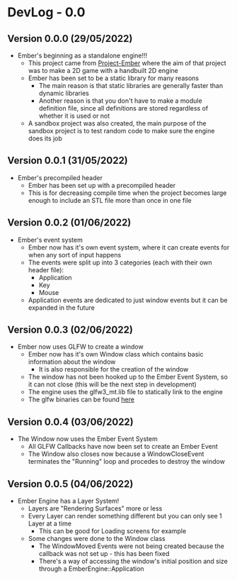 # DevLog - 0.0

## Version 0.0.0 (29/05/2022)
- Ember's beginning as a standalone engine!!!
    - This project came from [Project-Ember](https://github.com/RottenThunder/Project-Ember) where the aim of that project was to make a 2D game with a handbuilt 2D engine
    - Ember has been set to be a static library for many reasons
        - The main reason is that static libraries are generally faster than dynamic libraries
        - Another reason is that you don't have to make a module definition file, since all definitions are stored regardless of whether it is used or not
    - A sandbox project was also created, the main purpose of the sandbox project is to test random code to make sure the engine does its job

## Version 0.0.1 (31/05/2022)
- Ember's precompiled header
    - Ember has been set up with a precompiled header
    - This is for decreasing compile time when the project becomes large enough to include an STL file more than once in one file

## Version 0.0.2 (01/06/2022)
- Ember's event system
    - Ember now has it's own event system, where it can create events for when any sort of input happens
    - The events were split up into 3 categories (each with their own header file):
        - Application
        - Key
        - Mouse
    - Application events are dedicated to just window events but it can be expanded in the future

## Version 0.0.3 (02/06/2022)
- Ember now uses GLFW to create a window
    - Ember now has it's own Window class which contains basic information about the window
        - It is also responsible for the creation of the window
    - The window has not been hooked up to the Ember Event System, so it can not close (this will be the next step in development)
    - The engine uses the glfw3_mt.lib file to statically link to the engine
    - The glfw binaries can be found [here](https://www.glfw.org/download.html)

## Version 0.0.4 (03/06/2022)
- The Window now uses the Ember Event System
    - All GLFW Callbacks have now been set to create an Ember Event
    - The Window also closes now because a WindowCloseEvent terminates the "Running" loop and procedes to destroy the window

## Version 0.0.5 (04/06/2022)
- Ember Engine has a Layer System!
    - Layers are "Rendering Surfaces" more or less
    - Every Layer can render something different but you can only see 1 Layer at a time
        - This can be good for Loading screens for example
    - Some changes were done to the Window class
        - The WindowMoved Events were not being created because the callback was not set up - this has been fixed
        - There's a way of accessing the window's initial position and size through a EmberEngine::Application